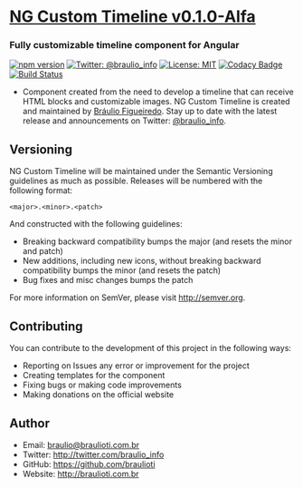 # [NG Custom Timeline v0.1.0-Alfa](https://github.com/braulioti/Import-Scripts)
### Fully customizable timeline component for Angular

[![npm version](https://badge.fury.io/js/ng-custom-timeline.svg)](https://badge.fury.io/js/ng-custom-timeline)
[![Twitter: @braulio_info](https://img.shields.io/badge/contact-@braulio_info-blue.svg?style=flat)](https://twitter.com/braulio_info)
[![License: MIT](https://img.shields.io/badge/License-MIT-yellow.svg)](https://opensource.org/licenses/MIT)
[![Codacy Badge](https://api.codacy.com/project/badge/Grade/9aff6af8ff4b4a88902b7ed08a129d8c)](https://app.codacy.com/app/braulioti/ng-custom-timeline?utm_source=github.com&utm_medium=referral&utm_content=braulioti/ng-custom-timeline&utm_campaign=badger)
[![Build Status](https://travis-ci.org/braulioti/ng-custom-timeline.svg?branch=master)](https://travis-ci.org/braulioti/ng-custom-timeline)

- Component created from the need to develop a timeline that can receive HTML blocks and customizable images.
NG Custom Timeline is created and maintained by [Bráulio Figueiredo](http://braulioti.com.br).
Stay up to date with the latest release and announcements on Twitter:
[@braulio_info](http://twitter.com/braulio_info).

## Versioning

NG Custom Timeline will be maintained under the Semantic Versioning guidelines as much as possible.
Releases will be numbered with the following format:

`<major>.<minor>.<patch>`

And constructed with the following guidelines:

* Breaking backward compatibility bumps the major (and resets the minor and patch)
* New additions, including new icons, without breaking backward compatibility bumps the minor (and resets the patch)
* Bug fixes and misc changes bumps the patch

For more information on SemVer, please visit http://semver.org.

## Contributing

You can contribute to the development of this project in the following ways:

- Reporting on Issues any error or improvement for the project
- Creating templates for the component
- Fixing bugs or making code improvements
- Making donations on the official website

## Author
- Email: braulio@braulioti.com.br
- Twitter: http://twitter.com/braulio_info
- GitHub: https://github.com/braulioti
- Website: http://braulioti.com.br

